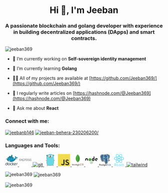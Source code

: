 <h1 align="center">Hi 👋, I'm Jeeban</h1>
<h3 align="center">A passionate blockchain and golang developer with experience in building decentralized applications (DApps) and smart contracts.</h3>

<p align="left"> <img src="https://komarev.com/ghpvc/?username=jeeban369&label=Profile%20views&color=0e75b6&style=flat" alt="jeeban369" /> </p>

- 🔭 I’m currently working on **Self-sovereign identity management**

- 🌱 I’m currently learning **Golang**

- 👨‍💻 All of my projects are available at [https://github.com/Jeeban369/](https://github.com/Jeeban369/)

- 📝 I regularly write articles on [https://hashnode.com/@Jeeban369](https://hashnode.com/@Jeeban369)

- 💬 Ask me about **React**

<h3 align="left">Connect with me:</h3>
<p align="left">
<a href="https://twitter.com/jeebanb146" target="blank"><img align="center" src="https://raw.githubusercontent.com/rahuldkjain/github-profile-readme-generator/master/src/images/icons/Social/twitter.svg" alt="jeebanb146" height="30" width="40" /></a>
<a href="https://linkedin.com/in/jeeban-behera-230206200/" target="blank"><img align="center" src="https://raw.githubusercontent.com/rahuldkjain/github-profile-readme-generator/master/src/images/icons/Social/linked-in-alt.svg" alt="jeeban-behera-230206200/" height="30" width="40" /></a>
</p>

<h3 align="left">Languages and Tools:</h3>
<p align="left"> <a href="https://www.docker.com/" target="_blank" rel="noreferrer"> <img src="https://raw.githubusercontent.com/devicons/devicon/master/icons/docker/docker-original-wordmark.svg" alt="docker" width="40" height="40"/> </a> <a href="https://expressjs.com" target="_blank" rel="noreferrer"> <img src="https://raw.githubusercontent.com/devicons/devicon/master/icons/express/express-original-wordmark.svg" alt="express" width="40" height="40"/> </a> <a href="https://git-scm.com/" target="_blank" rel="noreferrer"> <img src="https://www.vectorlogo.zone/logos/git-scm/git-scm-icon.svg" alt="git" width="40" height="40"/> </a> <a href="https://golang.org" target="_blank" rel="noreferrer"> <img src="https://raw.githubusercontent.com/devicons/devicon/master/icons/go/go-original.svg" alt="go" width="40" height="40"/> </a> <a href="https://developer.mozilla.org/en-US/docs/Web/JavaScript" target="_blank" rel="noreferrer"> <img src="https://raw.githubusercontent.com/devicons/devicon/master/icons/javascript/javascript-original.svg" alt="javascript" width="40" height="40"/> </a> <a href="https://www.mongodb.com/" target="_blank" rel="noreferrer"> <img src="https://raw.githubusercontent.com/devicons/devicon/master/icons/mongodb/mongodb-original-wordmark.svg" alt="mongodb" width="40" height="40"/> </a> <a href="https://nodejs.org" target="_blank" rel="noreferrer"> <img src="https://raw.githubusercontent.com/devicons/devicon/master/icons/nodejs/nodejs-original-wordmark.svg" alt="nodejs" width="40" height="40"/> </a> <a href="https://www.postgresql.org" target="_blank" rel="noreferrer"> <img src="https://raw.githubusercontent.com/devicons/devicon/master/icons/postgresql/postgresql-original-wordmark.svg" alt="postgresql" width="40" height="40"/> </a> <a href="https://reactjs.org/" target="_blank" rel="noreferrer"> <img src="https://raw.githubusercontent.com/devicons/devicon/master/icons/react/react-original-wordmark.svg" alt="react" width="40" height="40"/> </a> <a href="https://tailwindcss.com/" target="_blank" rel="noreferrer"> <img src="https://www.vectorlogo.zone/logos/tailwindcss/tailwindcss-icon.svg" alt="tailwind" width="40" height="40"/> </a> </p>

<p><img align="left" src="https://github-readme-stats.vercel.app/api/top-langs?username=jeeban369&show_icons=true&locale=en&layout=compact" alt="jeeban369" /></p>

<p>&nbsp;<img align="center" src="https://github-readme-stats.vercel.app/api?username=jeeban369&show_icons=true&locale=en" alt="jeeban369" /></p>

<p><img align="center" src="https://github-readme-streak-stats.herokuapp.com/?user=jeeban369&" alt="jeeban369" /></p>
